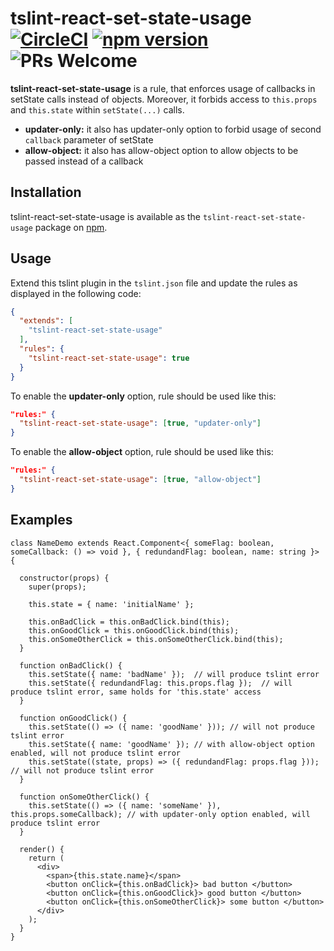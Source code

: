 # tslint-react-set-state-usage [![CircleCI](https://circleci.com/gh/sutrkiller/tslint-react-set-state-usage.svg?style=shield&svg)](https://circleci.com/gh/sutrkiller/tslint-react-set-state-usage) [![npm version](https://img.shields.io/npm/v/tslint-react-set-state-usage.svg?style=flat)](https://www.npmjs.com/package/tslint-react-set-state-usage) ![PRs Welcome](https://img.shields.io/badge/PRs-welcome-brightgreen.svg)

**tslint-react-set-state-usage** is a rule, that enforces usage of callbacks in setState calls instead of objects. Moreover, it forbids access to `this.props` and `this.state` within `setState(...)` calls.

* **updater-only:** it also has updater-only option to forbid usage of second `callback` parameter of setState
* **allow-object:** it also has allow-object option to allow objects to be passed instead of a callback

## Installation

tslint-react-set-state-usage is available as the `tslint-react-set-state-usage` package on [npm](https://www.npmjs.com/package/tslint-react-set-state-usage).

## Usage

Extend this tslint plugin in the `tslint.json` file and update the rules as displayed in the following code:

```JSON
{
  "extends": [
    "tslint-react-set-state-usage"
  ],
  "rules": {
    "tslint-react-set-state-usage": true
  }
}
```

To enable the **updater-only** option, rule should be used like this:

```JSON
"rules:" {
  "tslint-react-set-state-usage": [true, "updater-only"]
}
```

To enable the **allow-object** option, rule should be used like this:

```JSON
"rules:" {
  "tslint-react-set-state-usage": [true, "allow-object"]
}
```

## Examples

```tsx
class NameDemo extends React.Component<{ someFlag: boolean, someCallback: () => void }, { redundandFlag: boolean, name: string }> {

  constructor(props) {
    super(props);

    this.state = { name: 'initialName' };

    this.onBadClick = this.onBadClick.bind(this);
    this.onGoodClick = this.onGoodClick.bind(this);
    this.onSomeOtherClick = this.onSomeOtherClick.bind(this);
  }

  function onBadClick() {
    this.setState({ name: 'badName' });  // will produce tslint error
    this.setState({ redundandFlag: this.props.flag });  // will produce tslint error, same holds for 'this.state' access
  }
  
  function onGoodClick() {
    this.setState(() => ({ name: 'goodName' })); // will not produce tslint error
    this.setState({ name: 'goodName' }); // with allow-object option enabled, will not produce tslint error
    this.setState((state, props) => ({ redundandFlag: props.flag })); // will not produce tslint error
  }
  
  function onSomeOtherClick() {
    this.setState(() => ({ name: 'someName' }), this.props.someCallback); // with updater-only option enabled, will produce tslint error
  }

  render() {
    return (
      <div>
        <span>{this.state.name}</span>
        <button onClick={this.onBadClick}> bad button </button>
        <button onClick={this.onGoodClick}> good button </button>
        <button onClick={this.onSomeOtherClick}> some button </button>
      </div>
    );
  }
}
```
